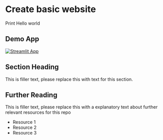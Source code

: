 # Create basic website

Print Hello world

## Demo App

[![Streamlit App](https://static.streamlit.io/badges/streamlit_badge_black_white.svg)](https://share.streamlit.io/dataprofessor/st-app/)

## Section Heading

This is filler text, please replace this with text for this section.

## Further Reading

This is filler text, please replace this with a explanatory text about further relevant resources for this repo
- Resource 1
- Resource 2
- Resource 3
